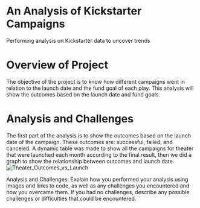 # An Analysis of Kickstarter Campaigns
Performing analysis on Kickstarter data to uncover trends

# Overview of Project
The objective of the project is to know how different campaigns went in relation to the launch date and the fund goal of each play. This analysis will show the outcomes based on the launch date and fund goals.

# Analysis and Challenges
The first part of the analysis is to show the outcomes based on the launch date of the campaign. These outcomes are: successful, failed, and canceled.
A dynamic table was made to show all the campaigns for theater that were launched each month according to the final result, then we did a graph to show the relationship between outcomes and launch date
![Theater_Outcomes_vs_Launch](https://user-images.githubusercontent.com/90527537/135199852-be47b0b7-b646-454e-acc0-463b0805c5b5.png)





Analysis and Challenges: Explain how you performed your analysis using images and links to code, as well as any challenges you encountered and how you overcame them. If you had no challenges, describe any possible challenges or difficulties that could be encountered.
